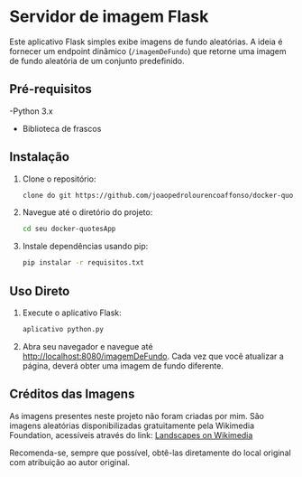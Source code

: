 # Servidor de imagem Flask

Este aplicativo Flask simples exibe imagens de fundo aleatórias. A ideia é fornecer um endpoint dinâmico (`/imagemDeFundo`) que retorne uma imagem de fundo aleatória de um conjunto predefinido.

## Pré-requisitos

-Python 3.x
- Biblioteca de frascos

## Instalação

1. Clone o repositório:

    ```bash
    clone do git https://github.com/joaopedrolourencoaffonso/docker-quotesApp.git
    ```

2. Navegue até o diretório do projeto:

    ```bash
    cd seu docker-quotesApp
    ```

3. Instale dependências usando pip:

    ```bash
    pip instalar -r requisitos.txt
    ```

## Uso Direto

1. Execute o aplicativo Flask:

    ```bash
    aplicativo python.py
    ```

2. Abra seu navegador e navegue até [http://localhost:8080/imagemDeFundo](http://localhost:8080/imagemDeFundo). Cada vez que você atualizar a página, deverá obter uma imagem de fundo diferente.

## Créditos das Imagens

As imagens presentes neste projeto não foram criadas por mim. São imagens aleatórias disponibilizadas gratuitamente pela Wikimedia Foundation, acessíveis através do link: [Landscapes on Wikimedia](https://commons.wikimedia.org/w/index.php?search=landscapes&title=Special:MediaSearch&go=Go&type=image)

Recomenda-se, sempre que possível, obtê-las diretamente do local original com atribuição ao autor original.

